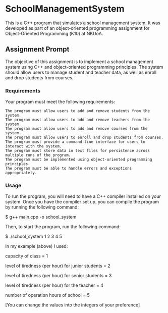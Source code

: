 # SchoolManagementSystem
This is a C++ program that simulates a school management system. It was developed as part of an object-oriented programming assignment for Object-Oriented Programming (Κ10) at NKUoA.

## Assignment Prompt ##

The objective of this assignment is to implement a school management system using C++ and object-oriented programming principles. The system should allow users to manage student and teacher data, as well as enroll and drop students from courses.

### Requirements 

Your program must meet the following requirements:

    The program must allow users to add and remove students from the system.
    The program must allow users to add and remove teachers from the system.
    The program must allow users to add and remove courses from the system.
    The program must allow users to enroll and drop students from courses.
    The program must provide a command-line interface for users to interact with the system.
    The program must store data in text files for persistence across multiple runs of the program.
    The program must be implemented using object-oriented programming principles.
    The program must be able to handle errors and exceptions appropriately.
###
### Usage
To run the program, you will need to have a C++ compiler installed on your system. Once you have the compiler set up, you can compile the program by running the following command:

$ g++ main.cpp -o school_system

Then, to start the program, run the following command:

$ ./school_system 1 2 3 4 5

In my example (above) I used:

capacity of class = 1

level of tiredness (per hour) for junior students = 2

level of tiredness (per hour) for senior students = 3

level of tiredness (per hour) for the teacher = 4

number of operation hours of school = 5

[You can change the values into the integers of your preference]

###
### 
#
